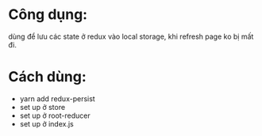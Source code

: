 # Công dụng:

dùng để lưu các state ở redux vào local storage, khi refresh page ko bị mất đi.

# Cách dùng:

-   yarn add redux-persist
-   set up ở store
-   set up ở root-reducer
-   set up ở index.js
